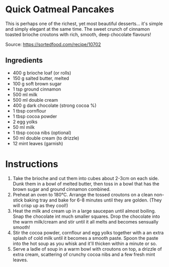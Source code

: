 # Quick Oatmeal Pancakes

This is perhaps one of the richest, yet most beautiful desserts... it's simple and simply elegant at the same time. The sweet crunch of cinnamon toasted brioche croutons with rich, smooth, deep chocolate flavours!

Source: https://sortedfood.com/recipe/10702

## Ingredients

- 400 g brioche loaf (or rolls)
- 150 g salted butter, melted
- 100 g soft brown sugar
- 1 tsp ground cinnamon
- 500 ml milk
- 500 ml double cream
- 400 g dark chocolate (strong cocoa %)
- 1 tbsp cornflour
- 1 tbsp cocoa powder
- 2 egg yolks
- 50 ml milk
- 1 tbsp cocoa nibs (optional)
- 50 ml double cream (to drizzle)
- 12 mint leaves (garnish)

# Instructions

1. Take the brioche and cut them into cubes about 2-3cm on each side. Dunk them in a bowl of melted butter, then toss in a bowl that has the brown sugar and ground cinnamon combined.
2. Preheat an oven to 180°C. Arrange the tossed croutons on a clean non-stick baking tray and bake for 6-8 minutes until they are golden. (They will crisp up as they cool!)
3. Heat the milk and cream up in a large saucepan until almost boiling. Snap the chocolate int much smaller squares. Drop the chocolate into the warm milk/cream and stir until it all melts and becomes sensually smooth!
4. Stir the cocoa powder, cornflour and egg yolks together with a an extra splash of cold milk until it becomes a smooth paste. Spoon the paste into the hot soup as you whisk and it'll thicken within a minute or so.
5. Serve a ladle of soup in a warm bowl with croutons on top, a drizzle of extra cream, scattering of crunchy cocoa nibs and a few fresh mint leaves.
